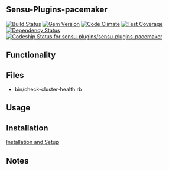 ## Sensu-Plugins-pacemaker

[![Build Status](https://travis-ci.org/sensu-plugins/sensu-plugins-pacemaker.svg?branch=master)](https://travis-ci.org/sensu-plugins/sensu-plugins-pacemaker)
[![Gem Version](https://badge.fury.io/rb/sensu-plugins-pacemaker.svg)](http://badge.fury.io/rb/sensu-plugins-pacemaker)
[![Code Climate](https://codeclimate.com/github/sensu-plugins/sensu-plugins-pacemaker/badges/gpa.svg)](https://codeclimate.com/github/sensu-plugins/sensu-plugins-pacemaker)
[![Test Coverage](https://codeclimate.com/github/sensu-plugins/sensu-plugins-pacemaker/badges/coverage.svg)](https://codeclimate.com/github/sensu-plugins/sensu-plugins-pacemaker)
[![Dependency Status](https://gemnasium.com/sensu-plugins/sensu-plugins-pacemaker.svg)](https://gemnasium.com/sensu-plugins/sensu-plugins-pacemaker)
[ ![Codeship Status for sensu-plugins/sensu-plugins-pacemaker](https://codeship.com/projects/3769ae80-e949-0132-e56d-26b28b7b5489/status?branch=master)](https://codeship.com/projects/82929)

## Functionality

## Files
 * bin/check-cluster-health.rb

## Usage

## Installation

[Installation and Setup](https://github.com/sensu-plugins/documentation/blob/master/user_docs/installation_instructions.md)

## Notes

